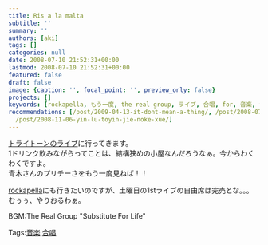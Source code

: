 ```yaml
---
title: Ris a la malta
subtitle: ''
summary: ''
authors: [aki]
tags: []
categories: null
date: 2008-07-10 21:52:31+00:00
lastmod: 2008-07-10 21:52:31+00:00
featured: false
draft: false
image: {caption: '', focal_point: '', preview_only: false}
projects: []
keywords: [rockapella, もう一度, the real group, ライブ, 合唱, for, 音楽, tags, 魅力, 高速]
recommendations: [/post/2009-04-13-it-dont-mean-a-thing/, /post/2008-07-16-rockapella-channel/,
  /post/2008-11-06-yin-lu-toyin-jie-noke-xue/]
---
```

[トライトーンのライブ](http://www.tasaku.com/sb/schedule.cgi?mode=detail&y=2008&m=08&id=12)に行ってきます。  
1ドリンク飲みながらってことは、結構狭めの小屋なんだろうなぁ。今からわくわくですよ。  
青木さんのプリチーさをもう一度見ねば！！  
  
[rockapella](http://www.billboard-live.com/pg/shop/show/index.php?mode=detail1&event=6459&shop=1)にも行きたいのですが、土曜日の1stライブの自由席は完売とな。。。  
むぅぅ、やりおるわぁ。  
  
BGM:The Real Group "Substitute For Life"

Tags:[音楽](http://mrk0369.exblog.jp/tags/%E9%9F%B3%E6%A5%BD/) [合唱](http://mrk0369.exblog.jp/tags/%E5%90%88%E5%94%B1/) 

